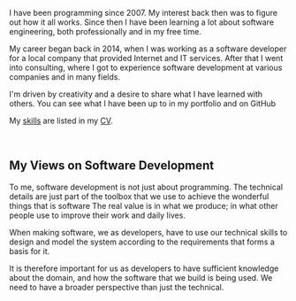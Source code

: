 I have been programming since 2007. My interest back then was to figure out how it all works. Since then I have been learning a lot about software engineering, both professionally and in my free time.

My career began back in 2014, when I was working as a software developer for a local company that provided Internet and IT services. After that I went into consulting, where I got to experience software development at various companies and in many fields.

I'm driven by creativity and a desire to share what I have learned with others. 
You can see what I have been up to in my portfolio and on GitHub

My [skills](/cv#skills) are listed in my [CV](/cv).


<br />

## My Views on Software Development

To me, software development is not just about programming. The technical details are just part of the toolbox that we use to achieve the wonderful things that is software The real value is in what we produce; in what other people use to improve their work and daily lives. 

When making software, we as developers, have to use our technical skills to design and model the system according to the requirements that forms a basis for it.

It is therefore important for us as developers to have sufficient knowledge about the domain, and how the software that we build is being used. We need to have a broader perspective than just the technical.
